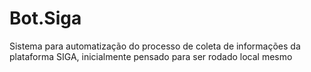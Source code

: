 # Bot.Siga
Sistema para automatização do processo de coleta de informações da plataforma SIGA, inicialmente pensado para ser rodado local mesmo

